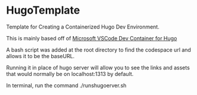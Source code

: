 # HugoTemplate
Template for Creating a Containerized Hugo Dev Environment.

This is mainly based off of [Microsoft VSCode Dev Container for Hugo](https://github.com/microsoft/vscode-dev-containers/tree/main/containers/hugo)

A bash script was added at the root directory to find the codespace url and allows it to be the baseURL. 

Running it in place of hugo server will allow you to see the links and assets that would normally be on
localhost:1313 by default.

In terminal, run the command ./runshugoerver.sh
